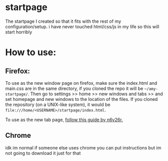 # startpage
The startpage I created so that it fits with the rest of my configuration/setup.
i have never touched html/css/js in my life so this will start horribly

# How to use:
## Firefox:
To use as the new window page on firefox, make sure the index.html and main.css are in the same directory, if you cloned the repo it will be `~/amy-startpage/`. Then go to settings >> home >> new windows and tabs >> and set homepage and new windows to the location of the files. If you cloned the repository (on a UNIX-like system), it would be `file:///home/<USERNAME>/startpage/index.html`.

To use as the new tab page, [follow this guide by n6v26r.](https://github.com/n6v26r/.dotfiles/blob/main/firefox.md)

## Chrome
idk im normal if someone else uses chrome you can put instructions but im not going to download it just for that
